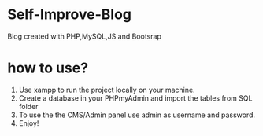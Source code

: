 # Self-Improve-Blog
Blog created with PHP,MySQL,JS and Bootsrap

# how to use? 

1. Use xampp to run the project locally on your machine.
2. Create a database in your PHPmyAdmin and import the tables from SQL folder
3. To use the the CMS/Admin panel use admin as username and password.
4. Enjoy!
